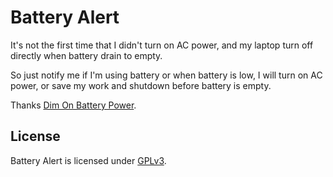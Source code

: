 Battery Alert
=============

It's not the first time that I didn't turn on AC power,
and my laptop turn off directly when battery drain to empty.

So just notify me if I'm using battery or when battery is low,
I will turn on AC power, or save my work and shutdown
before battery is empty.

Thanks [Dim On Battery Power][dim].

[dim]: https://extensions.gnome.org/extension/947/dim-on-battery-power/

License
-------

Battery Alert is licensed under [GPLv3][].

[GPLv3]: http://www.gnu.org/copyleft/gpl.html
